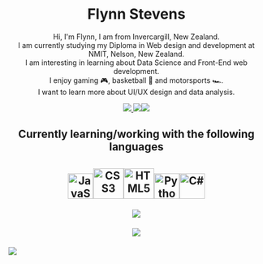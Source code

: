<h1 align="center">
Flynn Stevens
</h1>
<p align="center">
Hi, I'm Flynn, I am from Invercargill, New Zealand.
<br>
I am currently studying my Diploma in Web design and development at NMIT, Nelson, New Zealand.
<br>
I am interesting in learning about Data Science and Front-End web development.
<br>
I enjoy gaming 🎮, basketball 🏀 and motorsports 🏎️.
<br>
I want to learn more about UI/UX design and data analysis.
</p>
<p align="center">
<a href="https://www.linkedin.com/in/flynn-stevens-6b9314232/"><img src="https://img.shields.io/badge/LinkedIn-0077B5?style=for-the-badge&logo=linkedin&logoColor=white"/> </a> <a href ="https://fstevens30.github.io/"><img src="https://img.shields.io/badge/website-000000?style=for-the-badge&logo=About.me&logoColor=white"/></a><a href="https://www.instagram.com/flynn.a.stevens/?hl=en"><img src="https://img.shields.io/badge/Instagram-E4405F?style=for-the-badge&logo=instagram&logoColor=white"/></a>

<h2 align="center">Currently learning/working with the following languages<h2>
  <p align="center">
<img src="https://github.com/get-icon/geticon/raw/master/icons/javascript.svg" alt="JavaScript" width="50px" height="50px"><img src="https://github.com/get-icon/geticon/raw/master/icons/css-3.svg" alt="CSS3" width="60px" height="60px"><img src="https://github.com/get-icon/geticon/raw/master/icons/html-5.svg" alt="HTML5" width="60px" height="60px"><img src="https://github.com/get-icon/geticon/raw/master/icons/python.svg" alt="Python" width="50px" height="50px"><img src="https://github.com/get-icon/geticon/raw/master/icons/c-sharp.svg" alt="C#" width="50px" height="50px">
  </p>
<p align="center">
<img src="https://github-readme-stats.vercel.app/api/top-langs/?username=fstevens30&theme=midnight-purple&count_private=true&langs_count=10" />
</p>
<p align="center">
<img src="https://github-readme-stats.vercel.app/api?username=fstevens30&show_icons=true&theme=midnight-purple&count_private=true&include_all_commits=true)](https://github.com/fstevens30/github-readme-stats"/>
</p>
<img src="https://visitor-badge.glitch.me/badge?page_id=${fstevens30}"/>
